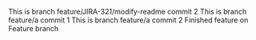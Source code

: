 This is branch feature/JIRA-321/modify-readme commit 2
This is branch feature/a commit 1
This is branch feature/a commit 2
Finished feature on Feature branch
